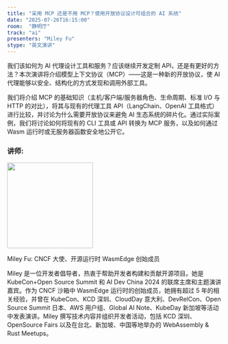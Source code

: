 ```yaml
---
title: "采用 MCP 还是不用 MCP？使用开放协议设计可组合的 AI 系统"
date: "2025-07-26T16:15:00"
room:  "静明厅"
track: "ai"
presenters: "Miley Fu"
stype: "英文演讲"
---
```


我们该如何为 AI 代理设计工具和服务？应该继续开发定制 API，还是有更好的方法？本次演讲将介绍模型上下文协议（MCP）——这是一种新的开放协议，使 AI 代理能够以安全、结构化的方式发现和调用外部工具。

我们将介绍 MCP 的基础知识（主机/客户端/服务器角色、生命周期、标准 I/O 与 HTTP 的对比），将其与现有的代理工具 API（LangChain、OpenAI 工具格式）进行比较，并讨论为什么需要开放协议来避免 AI 生态系统的碎片化。通过实际案例，我们将讨论如何将现有的 CLI 工具或 API 转换为 MCP 服务，以及如何通过 Wasm 运行时或无服务器函数安全地公开它。

### 讲师:

<img src="https://sessionize.com/image/89e3-400o400o1-aEenhyjXuvVhxsBLwPP3Br.jpg" width="200" /><br/>

Miley Fu: CNCF 大使、开源运行时 WasmEdge 创始成员

Miley 是一位开发者倡导者，热衷于帮助开发者构建和贡献开源项目。她是 KubeCon+Open Source Summit 和 AI Dev China 2024 的联席主席和主题演讲嘉宾。作为 CNCF 沙箱中 WasmEdge 运行时的创始成员，她拥有超过 5 年的相关经验，并曾在 KubeCon、KCD 深圳、CloudDay 意大利、DevRelCon、Open Source Summit 日本、AWS 用户组、Global AI Note、KubeDay 新加坡等活动中发表演讲。Miley 撰写技术内容并组织开发者活动，包括 KCD 深圳、OpenSource Fairs 以及在台北、新加坡、中国等地举办的 WebAssembly & Rust Meetups。